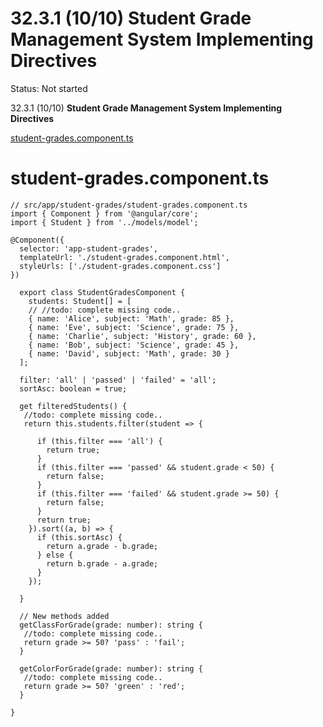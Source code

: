 # 32.3.1 (10/10) Student Grade Management System Implementing Directives

Status: Not started

32.3.1 (10/10) **Student Grade Management System Implementing Directives**

[student-grades.component.ts](32%203%201%20(10%2010)%20Student%20Grade%20Management%20System%20Imp%2017f299dbb04a804c9ebcea5300bb5947/student-grades.component_(1).ts)

# student-grades.component.ts

```tsx
// src/app/student-grades/student-grades.component.ts
import { Component } from '@angular/core';
import { Student } from '../models/model';

@Component({
  selector: 'app-student-grades',
  templateUrl: './student-grades.component.html',
  styleUrls: ['./student-grades.component.css']
})

  export class StudentGradesComponent {
    students: Student[] = [
    // //todo: complete missing code..  
    { name: 'Alice', subject: 'Math', grade: 85 },
    { name: 'Eve', subject: 'Science', grade: 75 },
    { name: 'Charlie', subject: 'History', grade: 60 },
    { name: 'Bob', subject: 'Science', grade: 45 },
    { name: 'David', subject: 'Math', grade: 30 }
  ];  

  filter: 'all' | 'passed' | 'failed' = 'all';
  sortAsc: boolean = true;

  get filteredStudents() {
   //todo: complete missing code..
   return this.students.filter(student => {

      if (this.filter === 'all') {
        return true;
      }      
      if (this.filter === 'passed' && student.grade < 50) {
        return false;
      }
      if (this.filter === 'failed' && student.grade >= 50) {
        return false;
      }
      return true;
    }).sort((a, b) => {
      if (this.sortAsc) {
        return a.grade - b.grade;
      } else {
        return b.grade - a.grade;
      }
    });

  }

  // New methods added
  getClassForGrade(grade: number): string {
   //todo: complete missing code..
   return grade >= 50? 'pass' : 'fail';   
  }

  getColorForGrade(grade: number): string {
   //todo: complete missing code..
   return grade >= 50? 'green' : 'red';
  }   

}
```